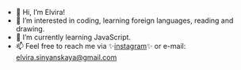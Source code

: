 - 👋 Hi, I’m Elvira!
- 👀 I’m interested in coding, learning foreign languages, reading and drawing.
- 🌱 I’m currently learning JavaScript.
- 📫 Feel free to reach me via ✨[instagram](https://www.instagram.com/bitterrsweetj)✨
or e-mail: elvira.sinyanskaya@gmail.com

